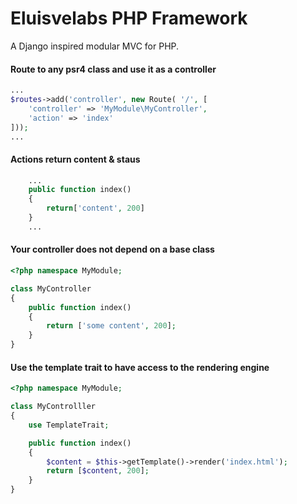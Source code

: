 # Eluisvelabs PHP Framework
A Django inspired modular MVC for PHP.

#### Route to any psr4 class and use it as a controller
```php
...
$routes->add('controller', new Route( '/', [
    'controller' => 'MyModule\MyController', 
    'action' => 'index'
]));
...
```

#### Actions return content & staus 
```php
    ... 
    public function index()
    {
        return['content', 200] 
    }
    ...
```

#### Your controller does not depend on a base class
```php
<?php namespace MyModule;

class MyController
{
    public function index()
    {
        return ['some content', 200];
    }
}
```

#### Use the template trait to have access to the rendering engine
```php
<?php namespace MyModule;

class MyControlller
{
    use TemplateTrait;

    public function index()
    {
        $content = $this->getTemplate()->render('index.html');
        return [$content, 200];
    }
}
```
